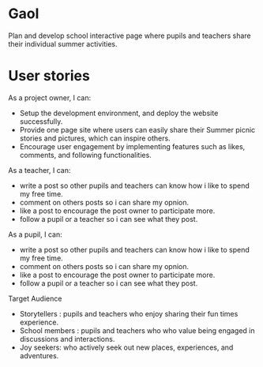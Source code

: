 # Gaol
Plan and develop school interactive page where pupils and teachers share their individual summer activities. 

# User stories
As a project owner, I can:
- Setup the development environment, and deploy the website successfully.
- Provide one page site where users can easily share their Summer picnic stories and pictures, which can inspire others.
- Encourage user engagement by implementing features such as likes, 
  comments, and following functionalities.

As a teacher, I can:
- write a post so other pupils and teachers can know how i like to spend my
 free time.
- comment on others posts so i can share my opnion.
- like a post to encourage the post owner to participate more.
- follow a pupil or a teacher so i can see what they post. 

As a pupil, I can:
- write a post so other pupils and teachers can know how i like to spend my
 free time.
- comment on others posts so i can share my opnion.
- like a post to encourage the post owner to participate more.
- follow a pupil or a teacher so i can see what they post. 

Target Audience
- Storytellers : pupils and teachers who enjoy sharing their fun times experience.
- School members : pupils and teachers who who value being engaged in discussions and interactions.
- Joy seekers: who actively seek out new places, experiences, and adventures.
